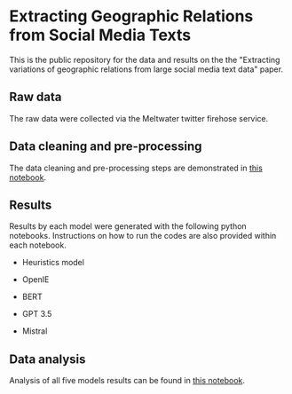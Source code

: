 # Extracting Geographic Relations from Social Media Texts
This is the public repository for the data and results on the the "Extracting variations of geographic relations from large social media text data" paper. 

## Raw data 
The raw data were collected via the Meltwater twitter firehose service. 

## Data cleaning and pre-processing 
The data cleaning and pre-processing steps are demonstrated in [this notebook](https://github.com/yiyunyc2/geographic-relations/blob/e828e8f4b154343e27e68463fd4d9a1da947fad1/Geographic_relations_DataCleaning_Preprocessing.ipynb). 

## Results
Results by each model were generated with the following python notebooks. Instructions on how to run the codes are also provided within each notebook. 

- Heuristics model
  
- OpenIE
  
- BERT
  
- GPT 3.5
  
- Mistral 

## Data analysis 
Analysis of all five models results can be found in [this notebook](https://github.com/yiyunyc2/geographic-relations/blob/8b3c1ed0854d5a47e9fbd1fa1dcac24a171127fe/Geographic_relations_data_analysis.ipynb). 
